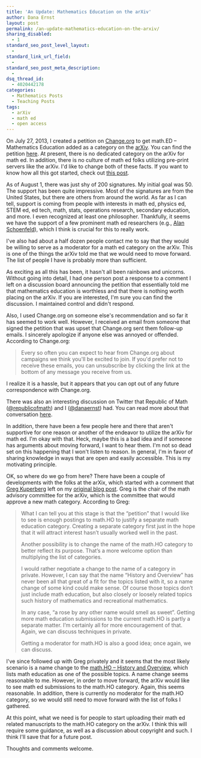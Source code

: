 ```yaml
---
title: 'An Update: Mathematics Education on the arXiv'
author: Dana Ernst
layout: post
permalink: /an-update-mathematics-education-on-the-arxiv/
sharing_disabled:
  - 1
standard_seo_post_level_layout:
  - 
standard_link_url_field:
  - 
standard_seo_post_meta_description:
  - 
dsq_thread_id:
  - 4020442178
categories:
  - Mathematics Posts
  - Teaching Posts
tags:
  - arXiv
  - math ed
  - open access
---
```

On July 27, 2013, I created a petition on [Change.org][1] to get math.ED &#8211; Mathematics Education added as a category on the [arXiv][2]. You can find the petition [here][3]. At present, there is no dedicated category on the arXiv for math ed. In addition, there is no culture of math ed folks utilizing pre-print servers like the arXiv. I'd like to change both of these facts. If you want to know how all this got started, check out [this post][4].

As of August 1, there was just shy of 200 signatures. My initial goal was 50. The support has been quite impressive. Most of the signatures are from the United States, but there are others from around the world. As far as I can tell, support is coming from people with interests in math ed, physics ed, STEM ed, ed tech, math, stats, operations research, secondary education, and more. I even recognized at least one philosopher. Thankfully, it seems we have the support of a few prominent math ed researchers (e.g., [Alan Schoenfeld][5]), which I think is crucial for this to really work.

I've also had about a half dozen people contact me to say that they would be willing to serve as a moderator for a math ed category on the arXiv. This is one of the things the arXiv told me that we would need to move forward. The list of people I have is probably more than sufficient.

As exciting as all this has been, it hasn't all been rainbows and unicorns. Without going into detail, I had one person post a response to a comment I left on a discussion board announcing the petition that essentially told me that mathematics education is worthless and that there is nothing worth placing on the arXiv. If you are interested, I'm sure you can find the discussion. I maintained control and didn't respond.

Also, I used Change.org on someone else's recommendation and so far it has seemed to work well. However, I received an email from someone that signed the petition that was upset that Change.org sent them follow-up emails. I sincerely apologize if anyone else was annoyed or offended. According to Change.org:

> Every so often you can expect to hear from Change.org about campaigns we think you'll be excited to join. If you'd prefer not to receive these emails, you can unsubscribe by clicking the link at the bottom of any message you receive from us.

I realize it is a hassle, but it appears that you can opt out of any future correspondence with Change.org.

There was also an interesting discussion on Twitter that Republic of Math ([@republicofmath][6]) and I ([@danaernst][7]) had. You can read more about that conversation [here][8].

In addition, there have been a few people here and there that aren't supportive for one reason or another of the endeavor to utilize the arXiv for math ed. I'm okay with that. Heck, maybe this is a bad idea and if someone has arguments about moving forward, I want to hear them. I'm not so dead set on this happening that I won't listen to reason. In general, I'm in favor of sharing knowledge in ways that are open and easily accessible. This is my motivating principle.

OK, so where do we go from here? There have been a couple of developments with the folks at the arXix, which started with a comment that [Greg Kuperberg][9] left on my [original blog post][4]. Greg is the chair of the math advisory committee for the arXiv, which is the committee that would approve a new math category. According to Greg:

> What I can tell you at this stage is that the “petition” that I would like to see is enough postings to math.HO to justify a separate math education category. Creating a separate category first just in the hope that it will attract interest hasn’t usually worked well in the past.
> 
> Another possibility is to change the name of the math.HO category to better reflect its purpose. That’s a more welcome option than multiplying the list of categories.
> 
> I would rather negotiate a change to the name of a category in private. However, I can say that the name “History and Overview” has never been all that great of a fit for the topics listed with it, so a name change of some kind could make sense. Of course those topics don’t just include math education, but also closely or loosely related topics such history of mathematics and recreational mathematics.
> 
> In any case, “a rose by any other name would smell as sweet”. Getting more math education submissions to the current math.HO is partly a separate matter. I’m certainly all for more encouragement of that. Again, we can discuss techniques in private.
> 
> Getting a moderator for math.HO is also a good idea; once again, we can discuss.

I've since followed up with Greg privately and it seems that the most likely scenario is a name change to the [math.HO &#8211; History and Overview][10], which lists math education as one of the possible topics. A name change seems reasonable to me. However, in order to move forward, the arXiv would like to see math ed submissions to the math.HO category. Again, this seems reasonable. In addition, there is currently no moderator for the math.HO category, so we would still need to move forward with the list of folks I gathered.

At this point, what we need is for people to start uploading their math ed related manuscripts to the math.HO category on the arXiv. I think this will require some guidance, as well as a discussion about copyright and such. I think I'll save that for a future post.

Thoughts and comments welcome.

 [1]: http://change.org
 [2]: http://arxiv.org
 [3]: http://www.change.org/petitions/arxiv-org-add-math-ed-mathematics-education-category-to-arxiv
 [4]: http://danaernst.com/mathematics-education-on-the-arxiv/
 [5]: http://math.berkeley.edu/people/faculty/alan-schoenfeld
 [6]: https://twitter.com/republicofmath
 [7]: https://twitter.com/danaernst
 [8]: http://danaernst.com/a-twitter-conversation-about-math-ed-on-the-arxiv/
 [9]: https://www.math.ucdavis.edu/~greg/
 [10]: http://arxiv.org/list/math.HO/recent